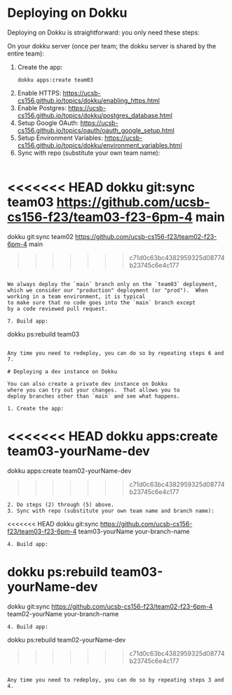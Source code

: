 
# Deploying on Dokku

Deploying on Dokku is straightforward: you only need these steps:

On your dokku server (once per team; the dokku server is shared by the entire team):

1. Create the app: 
   ```
   dokku apps:create team03
   ```
2. Enable HTTPS: <https://ucsb-cs156.github.io/topics/dokku/enabling_https.html>
3. Enable Postgres: <https://ucsb-cs156.github.io/topics/dokku/postgres_database.html>
4. Setup Google OAuth: <https://ucsb-cs156.github.io/topics/oauth/oauth_google_setup.html>
5. Setup Environment Variables: <https://ucsb-cs156.github.io/topics/dokku/environment_variables.html>
6. Sync with repo (substitute your own team name):
   ```
<<<<<<< HEAD
   dokku git:sync team03 https://github.com/ucsb-cs156-f23/team03-f23-6pm-4 main
=======
   dokku git:sync team02 https://github.com/ucsb-cs156-f23/team02-f23-6pm-4 main
>>>>>>> c71d0c63bc4382959325d08774b23745c6e4c177
   ```

   We always deploy the `main` branch only on the `team03` deployment, which we consider our "production" deployment (or "prod").  When working in a team environment, it is typical
   to make sure that no code goes into the `main` branch except
   by a code reviewed pull request.

7. Build app:
   ```
   dokku ps:rebuild team03
   ```

Any time you need to redeploy, you can do so by repeating steps 6 and 7.

# Deploying a dev instance on Dokku

You can also create a private dev instance on Dokku
where you can try out your changes.  That allows you to 
deploy branches other than `main` and see what happens.

1. Create the app: 
   ```
<<<<<<< HEAD
   dokku apps:create team03-yourName-dev
=======
   dokku apps:create team02-yourName-dev
>>>>>>> c71d0c63bc4382959325d08774b23745c6e4c177
   ```
2. Do steps (2) through (5) above.
3. Sync with repo (substitute your own team name and branch name):
   ```
<<<<<<< HEAD
   dokku git:sync https://github.com/ucsb-cs156-f23/team03-f23-6pm-4 team03-yourName your-branch-name
   ```
4. Build app:
   ```
   dokku ps:rebuild team03-yourName-dev
=======
   dokku git:sync https://github.com/ucsb-cs156-f23/team02-f23-6pm-4 team02-yourName your-branch-name
   ```
4. Build app:
   ```
   dokku ps:rebuild team02-yourName-dev
>>>>>>> c71d0c63bc4382959325d08774b23745c6e4c177
   ```

Any time you need to redeploy, you can do so by repeating steps 3 and 4.


